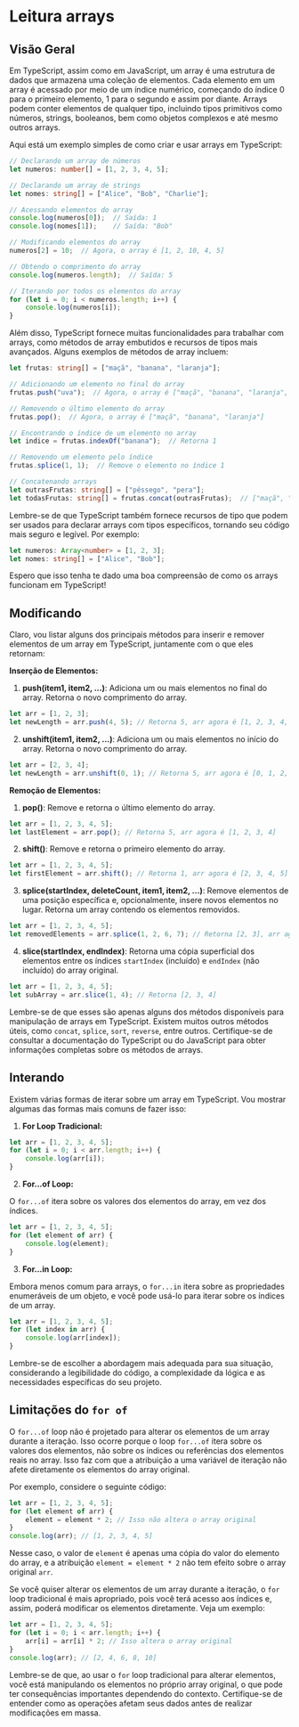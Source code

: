 # Leitura arrays

## Visão Geral

Em TypeScript, assim como em JavaScript, um array é uma estrutura de dados que armazena uma coleção de elementos. Cada elemento em um array é acessado por meio de um índice numérico, começando do índice 0 para o primeiro elemento, 1 para o segundo e assim por diante. Arrays podem conter elementos de qualquer tipo, incluindo tipos primitivos como números, strings, booleanos, bem como objetos complexos e até mesmo outros arrays.

Aqui está um exemplo simples de como criar e usar arrays em TypeScript:

```typescript
// Declarando um array de números
let numeros: number[] = [1, 2, 3, 4, 5];

// Declarando um array de strings
let nomes: string[] = ["Alice", "Bob", "Charlie"];

// Acessando elementos do array
console.log(numeros[0]);  // Saída: 1
console.log(nomes[1]);    // Saída: "Bob"

// Modificando elementos do array
numeros[2] = 10;  // Agora, o array é [1, 2, 10, 4, 5]

// Obtendo o comprimento do array
console.log(numeros.length);  // Saída: 5

// Iterando por todos os elementos do array
for (let i = 0; i < numeros.length; i++) {
    console.log(numeros[i]);
}
```

Além disso, TypeScript fornece muitas funcionalidades para trabalhar com arrays, como métodos de array embutidos e recursos de tipos mais avançados. Alguns exemplos de métodos de array incluem:

```typescript
let frutas: string[] = ["maçã", "banana", "laranja"];

// Adicionando um elemento no final do array
frutas.push("uva");  // Agora, o array é ["maçã", "banana", "laranja", "uva"]

// Removendo o último elemento do array
frutas.pop();  // Agora, o array é ["maçã", "banana", "laranja"]

// Encontrando o índice de um elemento no array
let indice = frutas.indexOf("banana");  // Retorna 1

// Removendo um elemento pelo índice
frutas.splice(1, 1);  // Remove o elemento no índice 1

// Concatenando arrays
let outrasFrutas: string[] = ["pêssego", "pera"];
let todasFrutas: string[] = frutas.concat(outrasFrutas);  // ["maçã", "laranja", "pêssego", "pera"]
```

Lembre-se de que TypeScript também fornece recursos de tipo que podem ser usados para declarar arrays com tipos específicos, tornando seu código mais seguro e legível. Por exemplo:

```typescript
let numeros: Array<number> = [1, 2, 3];
let nomes: string[] = ["Alice", "Bob"];
```

Espero que isso tenha te dado uma boa compreensão de como os arrays funcionam em TypeScript!

## Modificando

Claro, vou listar alguns dos principais métodos para inserir e remover elementos de um array em TypeScript, juntamente com o que eles retornam:

**Inserção de Elementos:**

1. **push(item1, item2, ...)**: Adiciona um ou mais elementos no final do array. Retorna o novo comprimento do array.

```typescript
let arr = [1, 2, 3];
let newLength = arr.push(4, 5); // Retorna 5, arr agora é [1, 2, 3, 4, 5]
```

2. **unshift(item1, item2, ...)**: Adiciona um ou mais elementos no início do array. Retorna o novo comprimento do array.

```typescript
let arr = [2, 3, 4];
let newLength = arr.unshift(0, 1); // Retorna 5, arr agora é [0, 1, 2, 3, 4]
```

**Remoção de Elementos:**

1. **pop()**: Remove e retorna o último elemento do array.

```typescript
let arr = [1, 2, 3, 4, 5];
let lastElement = arr.pop(); // Retorna 5, arr agora é [1, 2, 3, 4]
```

2. **shift()**: Remove e retorna o primeiro elemento do array.

```typescript
let arr = [1, 2, 3, 4, 5];
let firstElement = arr.shift(); // Retorna 1, arr agora é [2, 3, 4, 5]
```

3. **splice(startIndex, deleteCount, item1, item2, ...)**: Remove elementos de uma posição específica e, opcionalmente, insere novos elementos no lugar. Retorna um array contendo os elementos removidos.

```typescript
let arr = [1, 2, 3, 4, 5];
let removedElements = arr.splice(1, 2, 6, 7); // Retorna [2, 3], arr agora é [1, 6, 7, 4, 5]
```

4. **slice(startIndex, endIndex)**: Retorna uma cópia superficial dos elementos entre os índices `startIndex` (incluído) e `endIndex` (não incluído) do array original.

```typescript
let arr = [1, 2, 3, 4, 5];
let subArray = arr.slice(1, 4); // Retorna [2, 3, 4]
```

Lembre-se de que esses são apenas alguns dos métodos disponíveis para manipulação de arrays em TypeScript. Existem muitos outros métodos úteis, como `concat`, `splice`, `sort`, `reverse`, entre outros. Certifique-se de consultar a documentação do TypeScript ou do JavaScript para obter informações completas sobre os métodos de arrays.

## Interando

Existem várias formas de iterar sobre um array em TypeScript. Vou mostrar algumas das formas mais comuns de fazer isso:

1. **For Loop Tradicional:**

```typescript
let arr = [1, 2, 3, 4, 5];
for (let i = 0; i < arr.length; i++) {
    console.log(arr[i]);
}
```

2. **For...of Loop:**
   
O `for...of` itera sobre os valores dos elementos do array, em vez dos índices.

```typescript
let arr = [1, 2, 3, 4, 5];
for (let element of arr) {
    console.log(element);
}
```

3. **For...in Loop:**

Embora menos comum para arrays, o `for...in` itera sobre as propriedades enumeráveis de um objeto, e você pode usá-lo para iterar sobre os índices de um array.

```typescript
let arr = [1, 2, 3, 4, 5];
for (let index in arr) {
    console.log(arr[index]);
}
```

Lembre-se de escolher a abordagem mais adequada para sua situação, considerando a legibilidade do código, a complexidade da lógica e as necessidades específicas do seu projeto.

## Limitações do `for of`

O `for...of` loop não é projetado para alterar os elementos de um array durante a iteração. Isso ocorre porque o loop `for...of` itera sobre os valores dos elementos, não sobre os índices ou referências dos elementos reais no array. Isso faz com que a atribuição a uma variável de iteração não afete diretamente os elementos do array original.

Por exemplo, considere o seguinte código:

```typescript
let arr = [1, 2, 3, 4, 5];
for (let element of arr) {
    element = element * 2; // Isso não altera o array original
}
console.log(arr); // [1, 2, 3, 4, 5]
```

Nesse caso, o valor de `element` é apenas uma cópia do valor do elemento do array, e a atribuição `element = element * 2` não tem efeito sobre o array original `arr`.

Se você quiser alterar os elementos de um array durante a iteração, o `for` loop tradicional é mais apropriado, pois você terá acesso aos índices e, assim, poderá modificar os elementos diretamente. Veja um exemplo:

```typescript
let arr = [1, 2, 3, 4, 5];
for (let i = 0; i < arr.length; i++) {
    arr[i] = arr[i] * 2; // Isso altera o array original
}
console.log(arr); // [2, 4, 6, 8, 10]
```

Lembre-se de que, ao usar o `for` loop tradicional para alterar elementos, você está manipulando os elementos no próprio array original, o que pode ter consequências importantes dependendo do contexto. Certifique-se de entender como as operações afetam seus dados antes de realizar modificações em massa.
